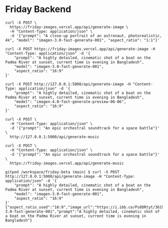 # Friday Backend

```
curl -X POST \
  https://friday-images.vercel.app/api/generate-image \
  -H "Content-Type: application/json" \
  -d '{"prompt": "A close-up portrait of an astronaut, photorealistic, 4k", "model": "imagen-3.0-fast-generate-001", "aspect_ratio": "1:1"}'

curl -X POST https://friday-images.vercel.app/api/generate-image -H "Content-Type: application/json" -d '{
    "prompt": "A highly detailed, cinematic shot of a boat on the Padma River at sunset, current time is evening in Bangladesh",
    "model": "imagen-3.0-fast-generate-001",
    "aspect_ratio": "16:9"
}'

curl -X POST http://127.0.0.1:5000/api/generate-image -H "Content-Type: application/json" -d '{
    "prompt": "A highly detailed, cinematic shot of a boat on the Padma River at sunset, current time is evening in Bangladesh",
    "model": "imagen-4.0-fast-generate-preview-06-06",
    "aspect_ratio": "16:9"
}'

curl -X POST \
  -H "Content-Type: application/json" \
  -d '{"prompt": "An epic orchestral soundtrack for a space battle"}' \
  http://127.0.0.1:5000/api/generate-music

curl -X POST \
  -H "Content-Type: application/json" \
  -d '{"prompt": "An epic orchestral soundtrack for a space battle"}' \
  https://friday-images.vercel.app/api/generate-music
```

```
gitpod /workspace/friday-beta (main) $ curl -X POST http://127.0.0.1:5000/api/generate-image -H "Content-Type: application/json" -d '{
    "prompt": "A highly detailed, cinematic shot of a boat on the Padma River at sunset, current time is evening in Bangladesh",
    "model": "imagen-3.0-fast-generate-001",
    "aspect_ratio": "16:9"
}'
{"aspect_ratio_used":"16:9","image_url":"https://i.ibb.co/Ps8DRtyt/361957a5b523.png","model_used":"imagen-3.0-fast-generate-001","prompt":"A highly detailed, cinematic shot of a boat on the Padma River at sunset, current time is evening in Bangladesh"}
```

<!-- # VERTEX_PROJECT_ID = os.getenv("VERTEX_PROJECT_ID")
# VERTEX_LOCATION = os.getenv("VERTEX_LOCATION", "us-central1")
# GOOGLE_CREDENTIALS_BASE64 = os.getenv("GOOGLE_CREDENTIALS_BASE64")
# IMGBB_API_KEY = os.getenv("IMGBB_API_KEY")
# GEMINI_API_KEY = os.getenv("GEMINI_API_KEY")
# DEFAULT_VERTEX_IMAGE_MODEL = "imagen-4.0-generate-preview-05-20" -->
